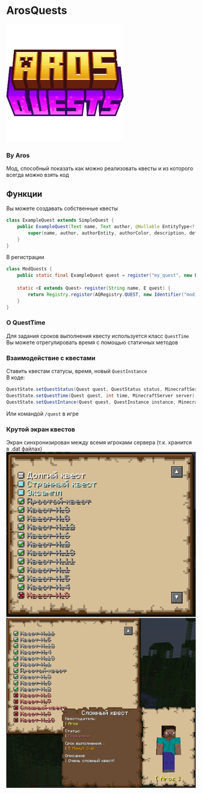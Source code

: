# ArosQuests
![](src/main/resources/assets/arosquests/icon.png)
### By Aros
Мод, способный показать как можно реализовать квесты и из которого всегда можно взять код

## Функции
Вы можете создавать собственные квесты
```java
class ExampleQuest extends SimpleQuest {
    public ExampleQuest(Text name, Text author, @Nullable EntityType<? extends LivingEntity> authorEntity, Integer authorColor, Text description, QuestTime defaultTime) {
        super(name, author, authorEntity, authorColor, description, defaultTime);
    }
}
```
В регистрации
```java
class ModQuests {
    public static final ExampleQuest quest = register("my_quest", new ExampleQuest(...));
    
    static <E extends Quest> register(String name, E quest) {
        return Registry.register(AQRegistry.QUEST, new Identifier("modid", name), quest);
    }
}
```
### О QuestTime
Для задания сроков выполнения квесту используется класс `QuestTime`\
Вы можете отрегулировать время с помощью статичных методов

### Взаимодействие с квестами
Ставить квестам статусы, время, новый `QuestInstance`\
В коде:
```java
QuestState.setQuestStatus(Quest quest, QuestStatus status, MinecraftServer server);
QuestState.setQuestTime(Quest quest, int time, MinecraftServer server);
QuestState.setQuestIntance(Quest quest, QuestInstance instance, MinecraftServer server);
```
Или командой `/quest` в игре

### Крутой экран квестов
Экран синхронизирован между всемя игроками сервера (т.к. хранится в .dat файлах)
![](img.png)
![](img2.png)